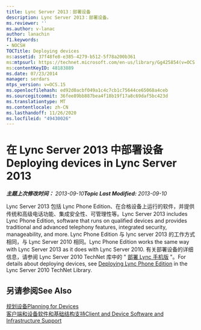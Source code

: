 ```yaml
---
title: Lync Server 2013：部署设备
description: Lync Server 2013：部署设备。
ms.reviewer: ''
ms.author: v-lanac
author: lanachin
f1.keywords:
- NOCSH
TOCTitle: Deploying devices
ms:assetid: 37f48fe8-e385-4279-b512-5f78a200b361
ms:mtpsurl: https://technet.microsoft.com/en-us/library/Gg425854(v=OCS.15)
ms:contentKeyID: 48183889
ms.date: 07/23/2014
manager: serdars
mtps_version: v=OCS.15
ms.openlocfilehash: ed92d0acbf049a1c4c7cb1c75644ce65068a4ceb
ms.sourcegitcommit: 36fee89bb887bea4f18b19f17a8c69daf5bc423d
ms.translationtype: MT
ms.contentlocale: zh-CN
ms.lasthandoff: 11/26/2020
ms.locfileid: "49430026"
---
```

# <a name="deploying-devices-in-lync-server-2013"></a><span data-ttu-id="2808e-103">在 Lync Server 2013 中部署设备</span><span class="sxs-lookup"><span data-stu-id="2808e-103">Deploying devices in Lync Server 2013</span></span>

<div data-xmlns="http://www.w3.org/1999/xhtml">

<div class="topic" data-xmlns="http://www.w3.org/1999/xhtml" data-msxsl="urn:schemas-microsoft-com:xslt" data-cs="https://msdn.microsoft.com/">

<div data-asp="https://msdn2.microsoft.com/asp">



</div>

<div id="mainSection">

<div id="mainBody"><span data-ttu-id="2808e-104">

<span> </span></span><span class="sxs-lookup"><span data-stu-id="2808e-104">

<span> </span></span></span>

<span data-ttu-id="2808e-105">_**主题上次修改时间：** 2013-09-10_</span><span class="sxs-lookup"><span data-stu-id="2808e-105">_**Topic Last Modified:** 2013-09-10_</span></span>

<span data-ttu-id="2808e-106">Lync Server 2013 包括 Lync Phone Edition、在合格设备上运行的软件，并提供传统和高级电话功能、集成安全性、可管理性等。</span><span class="sxs-lookup"><span data-stu-id="2808e-106">Lync Server 2013 includes Lync Phone Edition, software that runs on qualified devices and provides traditional and advanced telephony features, integrated security, manageability, and more.</span></span> <span data-ttu-id="2808e-107">Lync Phone Edition 与 lync server 2013 的工作方式相同，与 Lync Server 2010 相同。</span><span class="sxs-lookup"><span data-stu-id="2808e-107">Lync Phone Edition works the same way with Lync Server 2013 as it does with Lync Server 2010.</span></span> <span data-ttu-id="2808e-108">有关部署设备的详细信息，请参阅 Lync Server 2010 TechNet 库中的 " [部署 Lync 手机版](https://go.microsoft.com/fwlink/p/?linkid=285880) "。</span><span class="sxs-lookup"><span data-stu-id="2808e-108">For details about deploying devices, see [Deploying Lync Phone Edition](https://go.microsoft.com/fwlink/p/?linkid=285880) in the Lync Server 2010 TechNet Library.</span></span>

<div>

## <a name="see-also"></a><span data-ttu-id="2808e-109">另请参阅</span><span class="sxs-lookup"><span data-stu-id="2808e-109">See Also</span></span>


[<span data-ttu-id="2808e-110">规划设备</span><span class="sxs-lookup"><span data-stu-id="2808e-110">Planning for Devices</span></span>](https://go.microsoft.com/fwlink/p/?linkid=285881)  
[<span data-ttu-id="2808e-111">客户端和设备软件和基础结构支持</span><span class="sxs-lookup"><span data-stu-id="2808e-111">Client and Device Software and Infrastructure Support</span></span>](https://go.microsoft.com/fwlink/p/?linkid=285882)  
  

<span data-ttu-id="2808e-112"></div>

</div>

<span> </span>

</div>

</div>

</span><span class="sxs-lookup"><span data-stu-id="2808e-112"></div>

</div>

<span> </span>

</div>

</div>

</span></span></div>

